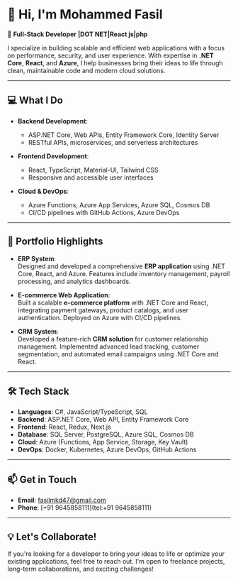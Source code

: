 # 👋 Hi, I'm Mohammed Fasil

🚀 **Full-Stack Developer |DOT NET|React js|php**

I specialize in building scalable and efficient web applications with a focus on performance, security, and user experience. With expertise in **.NET Core**, **React**, and **Azure**, I help businesses bring their ideas to life through clean, maintainable code and modern cloud solutions.

---

## 💻 What I Do

- **Backend Development**:  
  - ASP.NET Core, Web APIs, Entity Framework Core, Identity Server  
  - RESTful APIs, microservices, and serverless architectures  

- **Frontend Development**:  
  - React, TypeScript, Material-UI, Tailwind CSS  
  - Responsive and accessible user interfaces  

- **Cloud & DevOps**:  
  - Azure Functions, Azure App Services, Azure SQL, Cosmos DB  
  - CI/CD pipelines with GitHub Actions, Azure DevOps  

---

## 📂 Portfolio Highlights

- **ERP System**:  
  Designed and developed a comprehensive **ERP application** using .NET Core, React, and Azure. Features include inventory management, payroll processing, and analytics dashboards.

- **E-commerce Web Application**:  
  Built a scalable **e-commerce platform** with .NET Core and React, integrating payment gateways, product catalogs, and user authentication. Deployed on Azure with CI/CD pipelines.

- **CRM System**:  
  Developed a feature-rich **CRM solution** for customer relationship management. Implemented advanced lead tracking, customer segmentation, and automated email campaigns using .NET Core and React.

---

## 🛠️ Tech Stack

- **Languages**: C#, JavaScript/TypeScript, SQL  
- **Backend**: ASP.NET Core, Web API, Entity Framework Core  
- **Frontend**: React, Redux, Next.js  
- **Database**: SQL Server, PostgreSQL, Azure SQL, Cosmos DB  
- **Cloud**: Azure (Functions, App Service, Storage, Key Vault)  
- **DevOps**: Docker, Kubernetes, Azure DevOps, GitHub Actions  

---

## 📫 Get in Touch

- **Email**: [fasilmkd47@gmail.com](mailto:fasilmkd47@gmail.com)  
- **Phone**: [+91 9645858111](tel:+91 9645858111)

---

## 💡 Let's Collaborate!

If you're looking for a developer to bring your ideas to life or optimize your existing applications, feel free to reach out. I'm open to freelance projects, long-term collaborations, and exciting challenges!
